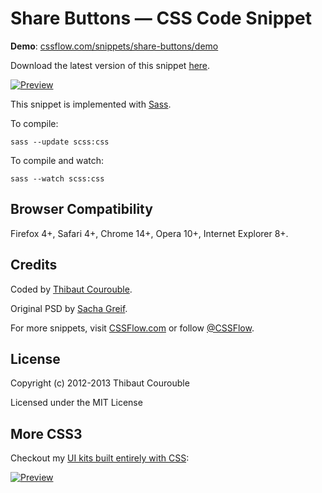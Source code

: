 # Share Buttons — CSS Code Snippet

**Demo**: [cssflow.com/snippets/share-buttons/demo](http://www.cssflow.com/snippets/share-buttons/demo)

Download the latest version of this snippet [here](http://www.cssflow.com/snippets/share-buttons.zip).

[![Preview](http://cdn.cssflow.com/snippets/share-buttons/preview-580.png)](http://www.cssflow.com/snippets/share-buttons)

This snippet is implemented with [Sass](https://github.com/nex3/sass).

To compile:

`sass --update scss:css`

To compile and watch:

`sass --watch scss:css`

## Browser Compatibility

Firefox 4+, Safari 4+, Chrome 14+, Opera 10+, Internet Explorer 8+.

## Credits

Coded by [Thibaut Courouble](http://thibaut.me).

Original PSD by [Sacha Greif](http://dribbble.com/shots/345520-Share-Buttons-PSD).

For more snippets, visit [CSSFlow.com](http://www.cssflow.com) or follow [@CSSFlow](https://twitter.com/CSSFlow).

## License

Copyright (c) 2012-2013 Thibaut Courouble

Licensed under the MIT License

## More CSS3

Checkout my [UI kits built entirely with CSS](http://www.cssflow.com/ui-kits):

[![Preview](http://cdn.cssflow.com/kits/all_kits_preview_850.jpg)](http://www.cssflow.com/ui-kits)
